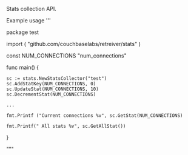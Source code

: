 Stats collection API. 

Example usage
'''

package test

import (
    "github.com/couchbaselabs/retreiver/stats"
)

const NUM_CONNECTIONS "num_connections"

func main() {

    sc := stats.NewStatsCollector("test")
    sc.AddStatKey(NUM_CONNECTIONS, 0) 
    sc.UpdateStat(NUM_CONNECTIONS, 10)
    sc.DecrementStat(NUM_CONNECTIONS)

    ...

    fmt.Printf ("Current connections %v", sc.GetStat(NUM_CONNECTIONS)

    fmt.Printf(" All stats %v", sc.GetAllStat())

}

"""
